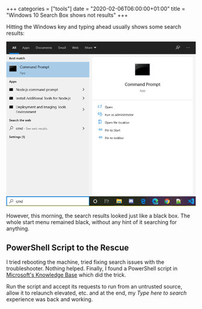 +++
categories = ["tools"]
date = "2020-02-06T06:00:00+01:00"
title = "Windows 10 Search Box shows not results"
+++

Hitting the Windows key and typing ahead usually shows some search results:

![Search box showing results in Windows 10](windows-10-search.png)

However, this morning, the search results looked just like a black box.
The whole start menu remained black, without any hint of it searching
for anything.

## PowerShell Script to the Rescue

I tried rebooting the machine, tried fixing search issues with the
troubleshooter. Nothing helped. Finally, I found a PowerShell script
in [Microsoft's Knowledge Base](https://support.microsoft.com/en-us/help/4520146/fix-problems-in-windows-search)
which did the trick.

Run the script and accept its requests to run from an untrusted
source, allow it to relaunch elevated, etc. and at the end, my
_Type here to search_ experience was back and working.
